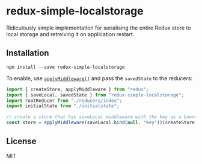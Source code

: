 redux-simple-localstorage
=============

Ridiculously simple implementation for serialising the entire Redux store to local storage and retreiving it on application restart.

## Installation

```
npm install --save redux-simple-localstorage
```

To enable, use [`applyMiddleware()`](http://rackt.github.io/redux/docs/api/applyMiddleware.html) and pass the `savedState` to the reducers:

```js
import { createStore, applyMiddleware } from "redux";
import { saveLocal, savedState } from "redux-simple-localstorage";
import rootReducer from "./reducers/index";
import initialState from "./initialstate";

// create a store that has saveLocal middleware with the key as a bound parameter
const store = applyMiddleware(saveLocal.bind(null, "Key"))(createStore)(rootReducer, savedState("Key") || initialState());
```

## License

MIT
